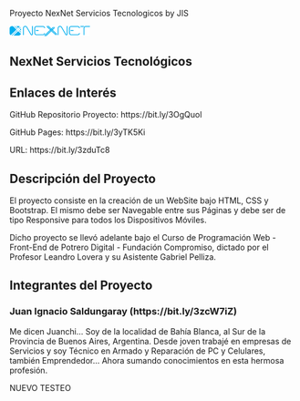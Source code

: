 Proyecto NexNet Servicios Tecnologicos by JIS
 
<img src="public/img/branding/logo/nn-logo.png" width=28%/>
<h2>NexNet Servicios Tecnológicos</h2>
 
<h2>Enlaces de Interés</h2>
 
<p>GitHub Repositorio Proyecto: https://bit.ly/3OgQuol</p>
<p>GitHub Pages: https://bit.ly/3yTK5Ki</p>
<p>URL: https://bit.ly/3zduTc8</p>
 
 
<h2>Descripción del Proyecto</h2>
 
<p>El proyecto consiste en la creación de un WebSite bajo HTML, CSS y Bootstrap. El mismo debe ser Navegable entre sus Páginas y debe ser de tipo Responsive para todos los Dispositivos Móviles.</p>
 
<p>Dicho proyecto se llevó adelante bajo el Curso de Programación Web - Front-End de Potrero Digital - Fundación Compromiso, dictado por el Profesor Leandro Lovera y su Asistente Gabriel Pelliza.</p>
 
<h2>Integrantes del Proyecto</h2>
 
<h3>Juan Ignacio Saldungaray (https://bit.ly/3zcW7iZ)</h3>
<p>Me dicen Juanchi... Soy de la localidad de Bahía Blanca, al Sur de la Provincia de Buenos Aires, Argentina. Desde joven trabajé en empresas de Servicios y soy Técnico en Armado y Reparación de PC y Celulares, también Emprendedor... Ahora sumando conocimientos en esta hermosa profesión.</p>

NUEVO TESTEO